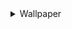 <details>
<summary>Wallpaper</summary>
  
Random wallpaper I found.
Some were taken from this repository [here](https://github.com/Ruixi-rebirth/wallpaper)

Choose a wallpaer from the dropdown list:

<details>
<summary>Click to Expand</summary>

1. ![Wallpaper 01](https://raw.githubusercontent.com/yuki6942/wallpaper/main/01.png)
2. ![Wallpaper 02](https://raw.githubusercontent.com/yuki6942/wallpaper/main/02.png)
3. ![Wallpaper 03](https://raw.githubusercontent.com/yuki6942/wallpaper/main/03.png)
4. ![Wallpaper 04](https://raw.githubusercontent.com/yuki6942/wallpaper/main/04.png)
5. ![Wallpaper 05](https://raw.githubusercontent.com/yuki6942/wallpaper/main/05.png)
6. ![Wallpaper 06](https://raw.githubusercontent.com/yuki6942/wallpaper/main/06.png)
7. ![Wallpaper 07](https://raw.githubusercontent.com/yuki6942/wallpaper/main/07.png)
8. ![Wallpaper 08](https://raw.githubusercontent.com/yuki6942/wallpaper/main/08.png)
9. ![Wallpaper 09](https://raw.githubusercontent.com/yuki6942/wallpaper/main/09.png)
10. ![Wallpaper 10](https://raw.githubusercontent.com/yuki6942/wallpaper/main/10.png)
11. ![Wallpaper 11](https://raw.githubusercontent.com/yuki6942/wallpaper/main/11.png)
12. ![Wallpaper 12](https://raw.githubusercontent.com/yuki6942/wallpaper/main/12.png)
13. ![Wallpaper 13](https://raw.githubusercontent.com/yuki6942/wallpaper/main/13.png)
14. ![Wallpaper 14](https://raw.githubusercontent.com/yuki6942/wallpaper/main/14.png)
15. ![Wallpaper 15](https://raw.githubusercontent.com/yuki6942/wallpaper/main/15.png)
16. ![Wallpaper 16](https://raw.githubusercontent.com/yuki6942/wallpaper/main/16.png)
17. ![Wallpaper 17](https://raw.githubusercontent.com/yuki6942/wallpaper/main/17.png)
18. ![Wallpaper 18](https://raw.githubusercontent.com/yuki6942/wallpaper/main/18.png)
19. ![Wallpaper 19](https://raw.githubusercontent.com/yuki6942/wallpaper/main/19.png)
20. ![Wallpaper 20](https://raw.githubusercontent.com/yuki6942/wallpaper/main/20.png)
21. ![Wallpaper 21](https://raw.githubusercontent.com/yuki6942/wallpaper/main/21.png)
22. ![Wallpaper 22](https://raw.githubusercontent.com/yuki6942/wallpaper/main/22.png)
23. ![Wallpaper 23](https://raw.githubusercontent.com/yuki6942/wallpaper/main/23.png)
24. ![Wallpaper 24](https://raw.githubusercontent.com/yuki6942/wallpaper/main/24.png)
25. ![Wallpaper 25](https://raw.githubusercontent.com/yuki6942/wallpaper/main/25.png)
26. ![Wallpaper 26](https://raw.githubusercontent.com/yuki6942/wallpaper/main/26.png)
27. ![Wallpaper 27](https://raw.githubusercontent.com/yuki6942/wallpaper/main/27.png)
28. ![Wallpaper 28](https://raw.githubusercontent.com/yuki6942/wallpaper/main/28.png)
29. ![Wallpaper 29](https://raw.githubusercontent.com/yuki6942/wallpaper/main/29.png)
30. ![Wallpaper 30](https://raw.githubusercontent.com/yuki6942/wallpaper/main/30.png)
31. ![Wallpaper 31](https://raw.githubusercontent.com/yuki6942/wallpaper/main/31.png)
32. ![Wallpaper 32](https://raw.githubusercontent.com/yuki6942/wallpaper/main/32.png)
33. ![Wallpaper 33](https://raw.githubusercontent.com/yuki6942/wallpaper/main/33.png)
34. ![Wallpaper 34](https://raw.githubusercontent.com/yuki6942/wallpaper/main/34.png)
35. ![Wallpaper 35](https://raw.githubusercontent.com/yuki6942/wallpaper/main/35.png)
36. ![Wallpaper 36](https://raw.githubusercontent.com/yuki6942/wallpaper/main/36.png)
37. ![Wallpaper 37](https://raw.githubusercontent.com/yuki6942/wallpaper/main/37.png)
38. ![Wallpaper 38](https://raw.githubusercontent.com/yuki6942/wallpaper/main/38.png)
39. ![Wallpaper 39](https://raw.githubusercontent.com/yuki6942/wallpaper/main/39.png)
40. ![Wallpaper 40](https://raw.githubusercontent.com/yuki6942/wallpaper/main/40.png)
41. ![Wallpaper 41](https://raw.githubusercontent.com/yuki6942/wallpaper/main/41.png)
42. ![Wallpaper 42](https://raw.githubusercontent.com/yuki6942/wallpaper/main/42.png)
43. ![Wallpaper 43](https://raw.githubusercontent.com/yuki6942/wallpaper/main/43.png)
44. ![Wallpaper 44](https://raw.githubusercontent.com/yuki6942/wallpaper/main/44.png)
45. ![Wallpaper 45](https://raw.githubusercontent.com/yuki6942/wallpaper/main/45.png)
46. ![Wallpaper 46](https://raw.githubusercontent.com/yuki6942/wallpaper/main/46.png)
47. ![Wallpaper 47](https://raw.githubusercontent.com/yuki6942/wallpaper/main/47.png)
48. ![Wallpaper 48](https://raw.githubusercontent.com/yuki6942/wallpaper/main/48.png)
49. ![Wallpaper 49](https://raw.githubusercontent.com/yuki6942/wallpaper/main/49.png)
50. ![Wallpaper 50](https://raw.githubusercontent.com/yuki6942/wallpaper/main/50.png)
51. ![Wallpaper 51](https://raw.githubusercontent.com/yuki6942/wallpaper/main/51.png)
52. ![Wallpaper 52](https://raw.githubusercontent.com/yuki6942/wallpaper/main/52.png)
53. ![Wallpaper 53](https://raw.githubusercontent.com/yuki6942/wallpaper/main/53.png)
54. ![Wallpaper 54](https://raw.githubusercontent.com/yuki6942/wallpaper/main/54.png)
55. ![Wallpaper 55](https://raw.githubusercontent.com/yuki6942/wallpaper/main/55.png)
56. ![Wallpaper 56](https://raw.githubusercontent.com/yuki6942/wallpaper/main/56.png)

</details>

</details>
